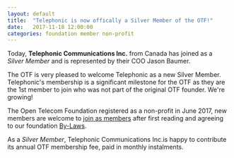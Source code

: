 ```yaml
---
layout: default
title:  "Telephonic is now offically a Silver Member of the OTF!"
date:   2017-11-18 12:00:00
categories: foundation member non-profit
---
```


Today, **Telephonic Communications Inc.** from Canada has joined as a _Silver Member_ and is represented by their COO Jason Baumer. 

The OTF is very pleased to welcome Telephonic as a new Silver Member. Telephonic's membership is a significant milestone for the OTF as they are the 1st member to join who was not part of the original OTF founder. We're growing!

The Open Telecom Foundation registered as a non-profit in June 2017, new members are welcome to [join as members](/new_member_join.html) after first reading and agreeing to our foundation [By-Laws](/bylaws.html).

As a _Silver Member_, Telephonic Communications Inc.is happy to contribute its annual OTF membership fee, paid in monthly instalments. 
